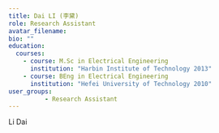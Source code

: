 ```yaml
---
title: Dai LI (李黛)
role: Research Assistant
avatar_filename: 
bio: ""
education:
  courses:
    - course: M.Sc in Electrical Engineering
      institution: "Harbin Institute of Technology 2013"
    - course: BEng in Electrical Engineering
      institution: "Hefei University of Technology 2010"
user_groups:
          - Research Assistant
---
```




Li Dai